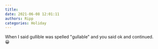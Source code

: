 ```yaml
---
title: 
date: 2021-06-08 12:01:11
authors: Ripp
categories: Holiday
---
```


 When I said gullible was spelled "gullable" and you said ok and continued. 😀